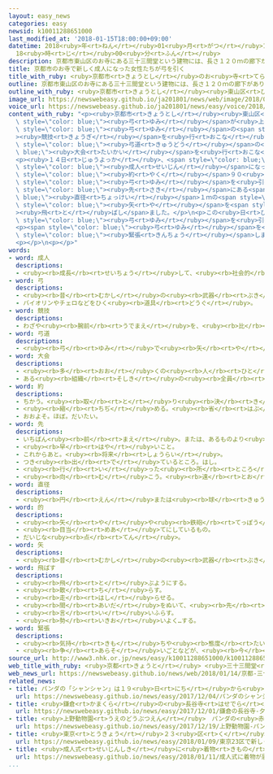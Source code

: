 ```yaml
---
layout: easy_news
categories: easy
newsid: k10011288651000
last_modified_at: '2018-01-15T18:00:00+09:00'
datetime: 2018<ruby>年<rt>ねん</rt></ruby>01<ruby>月<rt>がつ</rt></ruby>15<ruby>日<rt>にち</rt></ruby>
  18<ruby>時<rt>じ</rt></ruby>00<ruby>分<rt>ふん</rt></ruby>
description: 京都市東山区のお寺にある三十三間堂という建物には、長さ１２０ｍの廊下があります。
title: 京都市のお寺で新しく成人になった女性たちが弓を引く
title_with_ruby: <ruby>京都市<rt>きょうとし</rt></ruby>のお<ruby>寺<rt>てら</rt></ruby>で<ruby>新<rt>あたら</rt></ruby>しく<ruby>成人<rt>せいじん</rt></ruby>になった<ruby>女性<rt>じょせい</rt></ruby>たちが<ruby>弓<rt>ゆみ</rt></ruby>を<ruby>引<rt>ひ</rt></ruby>く
outline: 京都市東山区のお寺にある三十三間堂という建物には、長さ１２０ｍの廊下があります。
outline_with_ruby: <ruby>京都市<rt>きょうとし</rt></ruby><ruby>東山区<rt>ひがしやまく</rt></ruby>のお<ruby>寺<rt>てら</rt></ruby>にある<ruby>三十三間堂<rt>さんじゅうさんげんどう</rt></ruby>という<ruby>建物<rt>たてもの</rt></ruby>には、<ruby>長<rt>なが</rt></ruby>さ１２０ｍの<ruby>廊下<rt>ろうか</rt></ruby>があります。
image_url: https://newswebeasy.github.io/ja201801/news/web/image/2018/01/14/K10011288651_1801141218_1801141220_01_03.jpg
voice_url: https://newswebeasy.github.io/ja201801/news/easy/voice/2018/01/15/k10011288651000.mp3
content_with_ruby: "<p><ruby>京都市<rt>きょうとし</rt></ruby><ruby>東山区<rt>ひがしやまく</rt></ruby>のお<ruby>寺<rt>てら</rt></ruby>にある<ruby>三十三間堂<rt>さんじゅうさんげんどう</rt></ruby>という<ruby>建物<rt>たてもの</rt></ruby>には、<ruby>長<rt>なが</rt></ruby>さ１２０ｍの<ruby>廊下<rt>ろうか</rt></ruby>があります。<ruby>昔<rt>むかし</rt></ruby>、この<ruby>廊下<rt>ろうか</rt></ruby>で<span\
  \ style=\"color: blue;\"><ruby>弓<rt>ゆみ</rt></ruby></span>が<ruby>上手<rt>じょうず</rt></ruby>な<ruby>人<rt>ひと</rt></ruby>たちが<span\
  \ style=\"color: blue;\"><ruby>弓<rt>ゆみ</rt></ruby></span>の<span style=\"color: blue;\"\
  ><ruby>競技<rt>きょうぎ</rt></ruby></span>を<ruby>行<rt>おこな</rt></ruby>っていました。このため、このお<ruby>寺<rt>てら</rt></ruby>では<ruby>今<rt>いま</rt></ruby>も、<ruby>毎年<rt>まいとし</rt></ruby>１<ruby>月<rt>がつ</rt></ruby>に<span\
  \ style=\"color: blue;\"><ruby>弓道<rt>きゅうどう</rt></ruby></span>の<span style=\"color:\
  \ blue;\"><ruby>大会<rt>たいかい</rt></ruby></span>を<ruby>行<rt>おこな</rt></ruby>っています。</p>\n\
  <p><ruby>１４日<rt>じゅうよっか</rt></ruby>、<span style=\"color: blue;\"><ruby>競技<rt>きょうぎ</rt></ruby></span>の<ruby>前<rt>まえ</rt></ruby>に、<ruby>新<rt>あたら</rt></ruby>しく<span\
  \ style=\"color: blue;\"><ruby>成人<rt>せいじん</rt></ruby></span>になった<ruby>女性<rt>じょせい</rt></ruby>たち<span\
  \ style=\"color: blue;\"><ruby>約<rt>やく</rt></ruby></span>９０<ruby>人<rt>にん</rt></ruby>が<ruby>着物<rt>きもの</rt></ruby>を<ruby>着<rt>き</rt></ruby>て、<span\
  \ style=\"color: blue;\"><ruby>弓<rt>ゆみ</rt></ruby></span>を<ruby>引<rt>ひ</rt></ruby>きました。そして、６０ｍ<span\
  \ style=\"color: blue;\"><ruby>先<rt>さき</rt></ruby></span>にある<span style=\"color:\
  \ blue;\"><ruby>直径<rt>ちょっけい</rt></ruby></span>１ｍの<span style=\"color: blue;\"><ruby>的<rt>まと</rt></ruby></span>に<ruby>向<rt>む</rt></ruby>かって、<span\
  \ style=\"color: blue;\"><ruby>矢<rt>や</rt></ruby></span>を<span style=\"color: blue;\"\
  ><ruby>飛<rt>と</rt></ruby>ばし</span>ました。</p>\n<p>この<ruby>日<rt>ひ</rt></ruby>はとても<ruby>寒<rt>さむ</rt></ruby>くなりましたが、<ruby>大勢<rt>おおぜい</rt></ruby>の<ruby>人<rt>ひと</rt></ruby>が<ruby>見<rt>み</rt></ruby>に<ruby>来<rt>き</rt></ruby>て、きれいな<ruby>着物<rt>きもの</rt></ruby>を<ruby>着<rt>き</rt></ruby>て<span\
  \ style=\"color: blue;\"><ruby>弓<rt>ゆみ</rt></ruby></span>を<ruby>引<rt>ひ</rt></ruby>く<ruby>女性<rt>じょせい</rt></ruby>たちを<ruby>静<rt>しず</rt></ruby>かに<ruby>見<rt>み</rt></ruby>ていました。</p>\n\
  <p><span style=\"color: blue;\"><ruby>弓<rt>ゆみ</rt></ruby></span>を<ruby>引<rt>ひ</rt></ruby>いた<ruby>京都市<rt>きょうとし</rt></ruby>の<ruby>大学生<rt>だいがくせい</rt></ruby>は「<ruby>大勢<rt>おおぜい</rt></ruby>の<ruby>人<rt>ひと</rt></ruby>が<ruby>見<rt>み</rt></ruby>ているし、<ruby>歴史<rt>れきし</rt></ruby>がある<ruby>場所<rt>ばしょ</rt></ruby>なのでとても<span\
  \ style=\"color: blue;\"><ruby>緊張<rt>きんちょう</rt></ruby></span>しました。<ruby>今年<rt>ことし</rt></ruby>１<ruby>年<rt>ねん</rt></ruby>、<ruby>気持<rt>きも</rt></ruby>ちを<ruby>新<rt>あたら</rt></ruby>しくして<ruby>頑張<rt>がんば</rt></ruby>りたいと<ruby>思<rt>おも</rt></ruby>います」と<ruby>話<rt>はな</rt></ruby>していました。</p>\n\
  <p></p>\n<p></p>"
words:
- word: 成人
  descriptions:
  - <ruby><rb>成長</rb><rt>せいちょう</rt></ruby>して、<ruby><rb>社会的</rb><rt>しゃかいてき</rt></ruby>に<ruby><rb>一人前</rb><rt>いちにんまえ</rt></ruby>になること。ふつう<ruby><rb>満</rb><rt>まん</rt></ruby><ruby><rb>二十歳</rb><rt>にじっさい</rt></ruby><ruby><rb>以上</rb><rt>いじょう</rt></ruby>の<ruby><rb>人</rb><rt>ひと</rt></ruby>。<ruby><rb>大人</rb><rt>おとな</rt></ruby>。
- word: 弓
  descriptions:
  - <ruby><rb>昔</rb><rt>むかし</rt></ruby>の<ruby><rb>武器</rb><rt>ぶき</rt></ruby>の<ruby><rb>一</rb><rt>ひと</rt></ruby>つ。つるを<ruby><rb>張</rb><rt>は</rt></ruby>り、<ruby><rb>矢</rb><rt>や</rt></ruby>をつがえて<ruby><rb>射</rb><rt>い</rt></ruby>る<ruby><rb>物</rb><rt>もの</rt></ruby>。
  - バイオリンやチェロなどをひく<ruby><rb>道具</rb><rt>どうぐ</rt></ruby>。
- word: 競技
  descriptions:
  - わざや<ruby><rb>腕前</rb><rt>うでまえ</rt></ruby>を、<ruby><rb>比</rb><rt>くら</rt></ruby>べ<ruby><rb>合</rb><rt>あ</rt></ruby>うこと。<ruby><rb>特</rb><rt>とく</rt></ruby>にスポーツで、<ruby><rb>勝</rb><rt>か</rt></ruby>ち<ruby><rb>負</rb><rt>ま</rt></ruby>けを<ruby><rb>争</rb><rt>あらそ</rt></ruby>うこと。
- word: 弓道
  descriptions:
  - <ruby><rb>弓</rb><rt>ゆみ</rt></ruby>で<ruby><rb>矢</rb><rt>や</rt></ruby>を<ruby><rb>射</rb><rt>い</rt></ruby>て、<ruby><rb>的</rb><rt>まと</rt></ruby>に<ruby><rb>当</rb><rt>あ</rt></ruby>てるわざ。<ruby><rb>弓術</rb><rt>きゅうじゅつ</rt></ruby>。
- word: 大会
  descriptions:
  - <ruby><rb>多</rb><rt>おお</rt></ruby>くの<ruby><rb>人</rb><rt>ひと</rt></ruby>が<ruby><rb>集</rb><rt>あつ</rt></ruby>まる<ruby><rb>会</rb><rt>かい</rt></ruby>。
  - ある<ruby><rb>組織</rb><rt>そしき</rt></ruby>の<ruby><rb>全員</rb><rt>ぜんいん</rt></ruby>が<ruby><rb>集</rb><rt>あつ</rt></ruby>まる<ruby><rb>会</rb><rt>かい</rt></ruby>。
- word: 約
  descriptions:
  - ちかう。<ruby><rb>取</rb><rt>と</rt></ruby>り<ruby><rb>決</rb><rt>き</rt></ruby>める。
  - <ruby><rb>縮</rb><rt>ちぢ</rt></ruby>める。<ruby><rb>省</rb><rt>はぶ</rt></ruby>く。<ruby><rb>簡単</rb><rt>かんたん</rt></ruby>にする。
  - おおよそ。ほぼ。だいたい。
- word: 先
  descriptions:
  - いちばん<ruby><rb>前</rb><rt>まえ</rt></ruby>。または、あるものより<ruby><rb>前</rb><rt>まえ</rt></ruby>。
  - <ruby><rb>早</rb><rt>はや</rt></ruby>いこと。
  - これからあと。<ruby><rb>将来</rb><rt>しょうらい</rt></ruby>。
  - つき<ruby><rb>出</rb><rt>で</rt></ruby>ているところ。はし。
  - <ruby><rb>行</rb><rt>い</rt></ruby>った<ruby><rb>所</rb><rt>ところ</rt></ruby>。
  - <ruby><rb>向</rb><rt>む</rt></ruby>こう。<ruby><rb>遠</rb><rt>とお</rt></ruby>い<ruby><rb>所</rb><rt>ところ</rt></ruby>。
- word: 直径
  descriptions:
  - <ruby><rb>円</rb><rt>えん</rt></ruby>または<ruby><rb>球</rb><rt>きゅう</rt></ruby>の<ruby><rb>中心</rb><rt>ちゅうしん</rt></ruby>を<ruby><rb>通</rb><rt>とお</rt></ruby>って、<ruby><rb>円周</rb><rt>えんしゅう</rt></ruby>や<ruby><rb>球面上</rb><rt>きゅうめんじょう</rt></ruby>の<ruby><rb>二点</rb><rt>にてん</rt></ruby>を<ruby><rb>結</rb><rt>むす</rt></ruby>ぶ<ruby><rb>直線</rb><rt>ちょくせん</rt></ruby>。さしわたし。
- word: 的
  descriptions:
  - <ruby><rb>矢</rb><rt>や</rt></ruby>や<ruby><rb>鉄砲</rb><rt>てっぽう</rt></ruby>のたまを<ruby><rb>当</rb><rt>あ</rt></ruby>てるときの<ruby><rb>目</rb><rt>め</rt></ruby>じるし。
  - <ruby><rb>目当</rb><rt>めあ</rt></ruby>てにしているもの。
  - だいじな<ruby><rb>点</rb><rt>てん</rt></ruby>。
- word: 矢
  descriptions:
  - <ruby><rb>昔</rb><rt>むかし</rt></ruby>の<ruby><rb>武器</rb><rt>ぶき</rt></ruby>の<ruby><rb>一</rb><rt>ひと</rt></ruby>つ。<ruby><rb>弓</rb><rt>ゆみ</rt></ruby>のつるにつがえて<ruby><rb>射</rb><rt>い</rt></ruby>るもの。
- word: 飛ばす
  descriptions:
  - <ruby><rb>飛</rb><rt>と</rt></ruby>ぶようにする。
  - <ruby><rb>散</rb><rt>ち</rt></ruby>らす。
  - <ruby><rb>走</rb><rt>はし</rt></ruby>らせる。
  - <ruby><rb>間</rb><rt>あいだ</rt></ruby>をぬいて、<ruby><rb>先</rb><rt>さき</rt></ruby>に<ruby><rb>進</rb><rt>すす</rt></ruby>む。
  - <ruby><rb>言</rb><rt>い</rt></ruby>いふらす。
  - <ruby><rb>勢</rb><rt>いきお</rt></ruby>いよく…する。
- word: 緊張
  descriptions:
  - <ruby><rb>気持</rb><rt>きも</rt></ruby>ちや<ruby><rb>態度</rb><rt>たいど</rt></ruby>が、<ruby><rb>引</rb><rt>ひ</rt></ruby>きしまること。
  - <ruby><rb>争</rb><rt>あらそ</rt></ruby>いごとなどが、<ruby><rb>今</rb><rt>いま</rt></ruby>にも<ruby><rb>起</rb><rt>お</rt></ruby>こりそうなようす。
source_url: http://www3.nhk.or.jp/news/easy/k10011288651000/k10011288651000.html
web_title_with_ruby: <ruby>京都<rt>きょうと</rt></ruby> <ruby>三十三間堂<rt>さんじゅうさんげんどう</rt></ruby>で<ruby>新成人<rt>しんせいじん</rt></ruby>が<ruby>弓<rt>ゆみ</rt></ruby>の<ruby>実演<rt>じつえん</rt></ruby>
web_news_url: https://newswebeasy.github.io/news/web/2018/01/14/京都-三十三間堂で新成人が弓の実演
related_news:
- title: パンダの「シャンシャン」は１９<ruby>日<rt>にち</rt></ruby>から<ruby>見<rt>み</rt></ruby>ることができる
  url: https://newswebeasy.github.io/news/easy/2017/12/04/パンダのシャンシャンは19日から見ることができる
- title: <ruby>鎌倉<rt>かまくら</rt></ruby>の<ruby>長谷寺<rt>はせでら</rt></ruby>　<ruby>夕方<rt>ゆうがた</rt></ruby>になるとライトをつけて<ruby>紅葉<rt>こうよう</rt></ruby>を<ruby>楽<rt>たの</rt></ruby>しむ
  url: https://newswebeasy.github.io/news/easy/2017/12/01/鎌倉の長谷寺-夕方になるとライトをつけて紅葉を楽しむ
- title: <ruby>上野動物園<rt>うえのどうぶつえん</rt></ruby>　パンダの<ruby>赤<rt>あか</rt></ruby>ちゃんを<ruby>見<rt>み</rt></ruby>ることができるようになる
  url: https://newswebeasy.github.io/news/easy/2017/12/19/上野動物園-パンダの赤ちゃんを見ることができるようになる
- title: <ruby>東京<rt>とうきょう</rt></ruby>２３<ruby>区<rt>く</rt></ruby>で<ruby>新<rt>あたら</rt></ruby>しく<ruby>成人<rt>せいじん</rt></ruby>した<ruby>人<rt>ひと</rt></ruby>　８<ruby>人<rt>にん</rt></ruby>のうち<ruby>１人<rt>ひとり</rt></ruby>が<ruby>外国人<rt>がいこくじん</rt></ruby>
  url: https://newswebeasy.github.io/news/easy/2018/01/09/東京23区で新しく成人した人-8人のうち1人が外国人
- title: <ruby>成人式<rt>せいじんしき</rt></ruby>に<ruby>着物<rt>きもの</rt></ruby>が<ruby>届<rt>とど</rt></ruby>かないトラブル　１<ruby>億<rt>おく</rt></ruby><ruby>円<rt>えん</rt></ruby><ruby>以上<rt>いじょう</rt></ruby>の<ruby>被害<rt>ひがい</rt></ruby>
  url: https://newswebeasy.github.io/news/easy/2018/01/11/成人式に着物が届かないトラブル-1億円以上の被害
...
```


